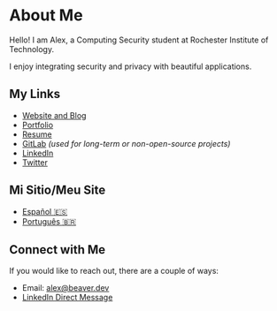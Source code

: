 # About Me
Hello! I am Alex, a Computing Security student at Rochester Institute of Technology.

I enjoy integrating security and privacy with beautiful applications.

## My Links
- [Website and Blog](https://alexbeaver.com)
- [Portfolio](https://portfolio.alexbeaver.com)
- [Resume](https://alexbeaver.com/s/resume.pdf)
- [GitLab](https://gitlab.com/abeaver) *(used for long-term or non-open-source projects)*
- [LinkedIn](https://www.linkedin.com/in/alex-beaver/)
- [Twitter](https://twitter.com/alexcbeaver)

## Mi Sitio/Meu Site
- [Español :es:](https://alexbeaver.co)
- [Português :brazil:](https://alexbeaver.com.br)

## Connect with Me
If you would like to reach out, there are a couple of ways:
- Email: <alex@beaver.dev>
- [LinkedIn Direct Message](https://www.linkedin.com/in/alex-beaver/)

<!--
**alexander-beaver/alexander-beaver** is a ✨ _special_ ✨ repository because its `README.md` (this file) appears on your GitHub profile.

Here are some ideas to get you started:

- 🔭 I’m currently working on ...
- 🌱 I’m currently learning ...
- 👯 I’m looking to collaborate on ...
- 🤔 I’m looking for help with ...
- 💬 Ask me about ...
- 📫 How to reach me: ...
- 😄 Pronouns: ...
- ⚡ Fun fact: ...
-->
